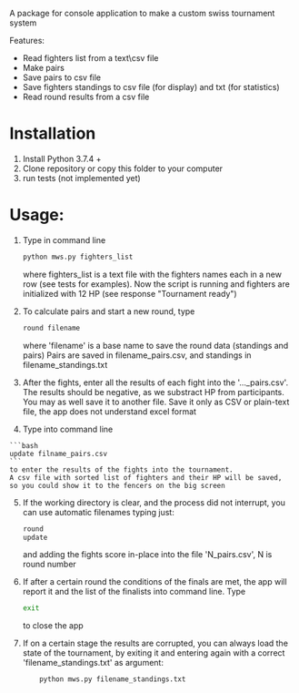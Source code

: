 A package for console application to make a custom swiss tournament system

Features:
- Read fighters list from a text\csv file
- Make pairs
- Save pairs to csv file
- Save fighters standings to csv file (for display) and txt (for statistics)
- Read round results from a csv file

# Installation
1. Install Python 3.7.4 +
2. Clone repository or copy this folder to your computer
3. run tests (not implemented yet)

# Usage:

1. Type in command line
   
    ```bash
    python mws.py fighters_list
    ``` 
    where fighters_list is a text file with the fighters names each in a new row (see tests for examples).
    Now the script is running and fighters are initialized with 12 HP (see response "Tournament ready")
2. To calculate pairs and start a new round, type

    ```bash
   round filename 
   ```
   where 'filename' is a base name to save the round data (standings and pairs)
   Pairs are saved in filename_pairs.csv, and standings in filename_standings.txt
   
 3. After the fights, enter all the results of each fight into the '..._pairs.csv'.
 The results should be negative, as we substract HP from participants. 
 You may as well save it to another file. Save it only as CSV or plain-text file, the app does not understand excel format
 
 4.  Type into command line
    
    ```bash
    update filname_pairs.csv
    ```
    to enter the results of the fights into the tournament.
    A csv file with sorted list of fighters and their HP will be saved, 
    so you could show it to the fencers on the big screen
 5. If the working directory is clear, and the process did not interrupt, 
    you can use automatic filenames typing just:
    ```bash
    round
    update 
    ```
    and adding the fights score in-place into the file 'N_pairs.csv', N is round number
    
 5. If after a certain round the conditions of the finals are met, 
    the app will report it and the list of the finalists into command line.
    Type
    ```bash
    exit
    ```
    to close the app
    
 6. If on a certain stage the results are corrupted, you can always load the state of the tournament,
  by exiting it and entering again with a correct 'filename_standings.txt' as argument:
    ```bash
        python mws.py filename_standings.txt
    ``` 